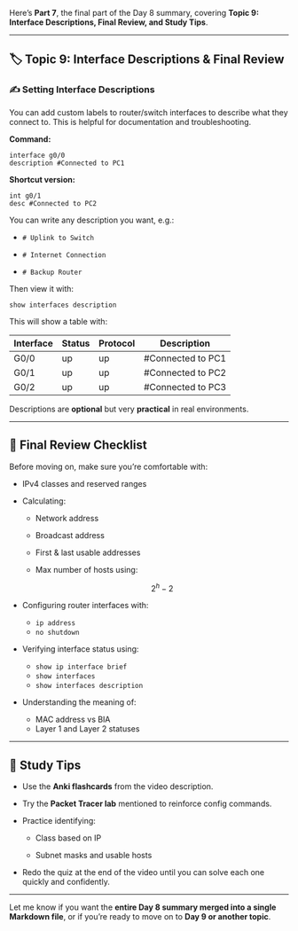 Here’s **Part 7**, the final part of the Day 8 summary, covering **Topic 9: Interface Descriptions, Final Review, and Study Tips**.

---

## 🏷️ Topic 9: Interface Descriptions & Final Review

### ✍️ Setting Interface Descriptions

You can add custom labels to router/switch interfaces to describe what they connect to. This is helpful for documentation and troubleshooting.

**Command:**

```
interface g0/0
description #Connected to PC1
```

**Shortcut version:**

```
int g0/1
desc #Connected to PC2
```

You can write any description you want, e.g.:

- `# Uplink to Switch`
    
- `# Internet Connection`
    
- `# Backup Router`
    

Then view it with:

```
show interfaces description
```

This will show a table with:

|Interface|Status|Protocol|Description|
|---|---|---|---|
|G0/0|up|up|#Connected to PC1|
|G0/1|up|up|#Connected to PC2|
|G0/2|up|up|#Connected to PC3|

Descriptions are **optional** but very **practical** in real environments.

---
## 🧠 Final Review Checklist

Before moving on, make sure you’re comfortable with:

- IPv4 classes and reserved ranges

- Calculating:

  - Network address  
  - Broadcast address  
  - First & last usable addresses  
  - Max number of hosts using:

    $$
    2^h - 2
    $$

- Configuring router interfaces with:

  - `ip address`  
  - `no shutdown`

- Verifying interface status using:

  - `show ip interface brief`  
  - `show interfaces`  
  - `show interfaces description`

- Understanding the meaning of:

  - MAC address vs BIA  
  - Layer 1 and Layer 2 statuses

---

## 📝 Study Tips

- Use the **Anki flashcards** from the video description.
    
- Try the **Packet Tracer lab** mentioned to reinforce config commands.
    
- Practice identifying:
    
    - Class based on IP
        
    - Subnet masks and usable hosts
        
- Redo the quiz at the end of the video until you can solve each one quickly and confidently.
    

---

Let me know if you want the **entire Day 8 summary merged into a single Markdown file**, or if you’re ready to move on to **Day 9 or another topic**.